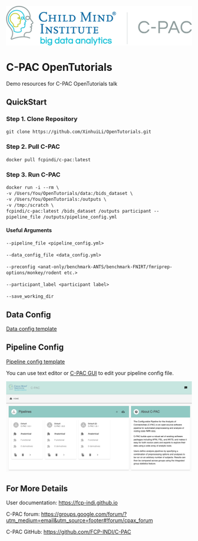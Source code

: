 ![header](img/CPAC-CMI.png)

# C-PAC OpenTutorials

Demo resources for C-PAC OpenTutorials talk

## QuickStart

### Step 1. Clone Repository
```
git clone https://github.com/XinhuiLi/OpenTutorials.git
```

### Step 2. Pull C-PAC
```
docker pull fcpindi/c-pac:latest
```

### Step 3. Run C-PAC
```
docker run -i --rm \
-v /Users/You/OpenTutorials/data:/bids_dataset \
-v /Users/You/OpenTutorials:/outputs \
-v /tmp:/scratch \
fcpindi/c-pac:latest /bids_dataset /outputs participant --pipeline_file /outputs/pipeline_config.yml
```

#### Useful Arguments
```
--pipeline_file <pipeline_config.yml>

--data_config_file <data_config.yml>

--preconfig <anat-only/benchmark-ANTS/benchmark-FNIRT/fmriprep-options/monkey/rodent etc.>

--participant_label <participant label>

--save_working_dir
```

## Data Config
[Data config template](./data_config.yml)

## Pipeline Config
[Pipeline config template](./pipeline_config.yml)

You can use text editor or [C-PAC GUI](https://fcp-indi.github.io/C-PAC_GUI/#/) to edit your pipeline config file.

![gui](img/CPAC-GUI.jpg)

## For More Details
User documentation: https://fcp-indi.github.io

C-PAC forum: https://groups.google.com/forum/?utm_medium=email&utm_source=footer#!forum/cpax_forum

C-PAC GitHub: https://github.com/FCP-INDI/C-PAC